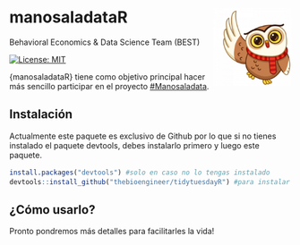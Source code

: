 # manosaladataR <img src="man/figures/polarowl1.png" align="right" height=140/>

Behavioral Economics & Data Science Team (BEST)

[![License:
MIT](https://img.shields.io/badge/License-MIT-yellow.svg)](https://opensource.org/licenses/MIT)

{manosaladataR} tiene como objetivo principal hacer más sencillo participar en el proyecto [\#Manosaladata](https://github.com/BESTDATASCIENCE/manos-a-la-data). 

## Instalación

Actualmente este paquete es exclusivo de Github por lo que si no tienes instalado el paquete devtools, debes instalarlo primero y luego este paquete.

``` r
install.packages("devtools") #solo en caso no lo tengas instalado
devtools::install_github("thebioengineer/tidytuesdayR") #para instalar este paquete
```

## ¿Cómo usarlo?
Pronto pondremos más detalles para facilitarles la vida!